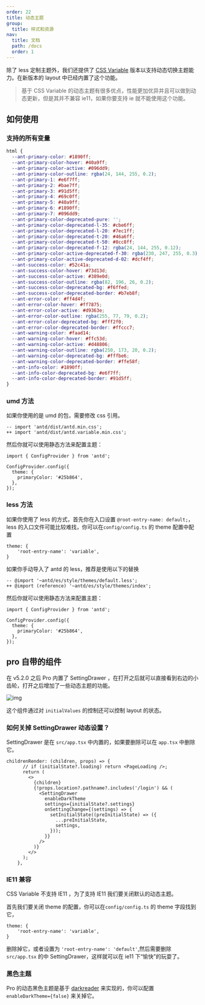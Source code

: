 ```yaml
---
order: 22
title: 动态主题
group:
  title: 样式和资源
nav:
  title: 文档
  path: /docs
  order: 1
---
```


除了 less 定制主题外，我们还提供了 [CSS Variable](https://developer.mozilla.org/en-US/docs/Web/CSS/Using_CSS_custom_properties) 版本以支持动态切换主题能力。在新版本的 layout 中已经内置了这个功能。

> 基于 CSS Variable 的动态主题有很多优点，性能更加优异并且可以做到动态更新，但是其并不兼容 ie11，如果你要支持 ie 就不能使用这个功能。

## 如何使用

### 支持的所有变量

```css | pure
html {
  --ant-primary-color: #1890ff;
  --ant-primary-color-hover: #40a9ff;
  --ant-primary-color-active: #096dd9;
  --ant-primary-color-outline: rgba(24, 144, 255, 0.2);
  --ant-primary-1: #e6f7ff;
  --ant-primary-2: #bae7ff;
  --ant-primary-3: #91d5ff;
  --ant-primary-4: #69c0ff;
  --ant-primary-5: #40a9ff;
  --ant-primary-6: #1890ff;
  --ant-primary-7: #096dd9;
  --ant-primary-color-deprecated-pure: '';
  --ant-primary-color-deprecated-l-35: #cbe6ff;
  --ant-primary-color-deprecated-l-20: #7ec1ff;
  --ant-primary-color-deprecated-t-20: #46a6ff;
  --ant-primary-color-deprecated-t-50: #8cc8ff;
  --ant-primary-color-deprecated-f-12: rgba(24, 144, 255, 0.12);
  --ant-primary-color-active-deprecated-f-30: rgba(230, 247, 255, 0.3);
  --ant-primary-color-active-deprecated-d-02: #dcf4ff;
  --ant-success-color: #52c41a;
  --ant-success-color-hover: #73d13d;
  --ant-success-color-active: #389e0d;
  --ant-success-color-outline: rgba(82, 196, 26, 0.2);
  --ant-success-color-deprecated-bg: #f6ffed;
  --ant-success-color-deprecated-border: #b7eb8f;
  --ant-error-color: #ff4d4f;
  --ant-error-color-hover: #ff7875;
  --ant-error-color-active: #d9363e;
  --ant-error-color-outline: rgba(255, 77, 79, 0.2);
  --ant-error-color-deprecated-bg: #fff2f0;
  --ant-error-color-deprecated-border: #ffccc7;
  --ant-warning-color: #faad14;
  --ant-warning-color-hover: #ffc53d;
  --ant-warning-color-active: #d48806;
  --ant-warning-color-outline: rgba(250, 173, 20, 0.2);
  --ant-warning-color-deprecated-bg: #fffbe6;
  --ant-warning-color-deprecated-border: #ffe58f;
  --ant-info-color: #1890ff;
  --ant-info-color-deprecated-bg: #e6f7ff;
  --ant-info-color-deprecated-border: #91d5ff;
}
```

### umd 方法

如果你使用的是 umd 的包，需要修改 css 引用。

```tsx | pure
-- import 'antd/dist/antd.min.css';
++ import 'antd/dist/antd.variable.min.css';
```

然后你就可以使用静态方法来配置主题：

```tsx | pure
import { ConfigProvider } from 'antd';

ConfigProvider.config({
  theme: {
    primaryColor: '#25b864',
  },
});
```

### less 方法

如果你使用了 less 的方式，首先你在入口设置 `@root-entry-name: default;`，less 的入口文件可能比较难找，你可以在`config/config.ts` 的 theme 配置中配置

```tsx | pure
theme: {
    'root-entry-name': 'variable',
}
```

如果你手动导入了 antd 的 less，推荐是使用以下的替换

```less | pure
-- @import '~antd/es/style/themes/default.less';
++ @import (reference) '~antd/es/style/themes/index';
```

然后你就可以使用静态方法来配置主题：

```tsx | pure
import { ConfigProvider } from 'antd';

ConfigProvider.config({
  theme: {
    primaryColor: '#25b864',
  },
});
```

## pro 自带的组件

在 v5.2.0 之后 Pro 内置了 SettingDrawer ，在打开之后就可以直接看到右边的小齿轮，打开之后增加了一些动态主题的功能。

![img](https://gw.alipayobjects.com/zos/antfincdn/7%269blFI8X/0C9925F5-9479-443A-B71D-65CCDAF69B80.png)

这个组件通过对 `initialValues` 的控制还可以控制 layout 的状态。

### 如何关掉 SettingDrawer 动态设置？

SettingDrawer 是在 `src/app.tsx` 中内置的，如果要删除可以在 `app.tsx` 中删除它。

```tsx | pure
childrenRender: (children, props) => {
      // if (initialState?.loading) return <PageLoading />;
      return (
        <>
          {children}
          {!props.location?.pathname?.includes('/login') && (
            <SettingDrawer
              enableDarkTheme
              settings={initialState?.settings}
              onSettingChange={(settings) => {
                setInitialState((preInitialState) => ({
                  ...preInitialState,
                  settings,
                }));
              }}
            />
          )}
        </>
      );
    },
```

### IE11 兼容

CSS Variable 不支持 IE11 ，为了支持 IE11 我们要关闭默认的动态主题。

首先我们要关闭 theme 的配置，你可以在`config/config.ts` 的 theme 字段找到它，

```tsx | pure
theme: {
    'root-entry-name': 'variable',
}
```

删除掉它，或者设置为 `'root-entry-name': 'default'`,然后需要删除 `src/app.tsx` 的中 SettingDrawer，这样就可以在 ie11 下“愉快”的玩耍了。

### 黑色主题

Pro 的动态黑色主题是基于 [darkreader](https://github.com/darkreader/darkreader) 来实现的，你可以配置 `enableDarkTheme={false}` 来关掉它。
